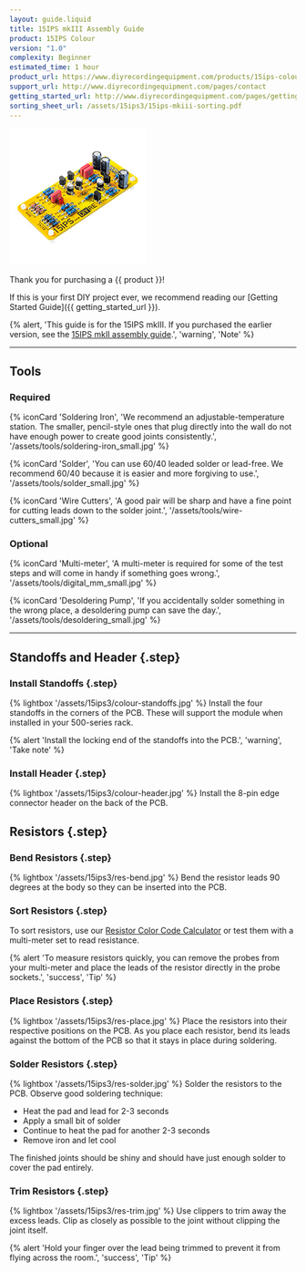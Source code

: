 ```yaml
---
layout: guide.liquid
title: 15IPS mkIII Assembly Guide
product: 15IPS Colour
version: "1.0"
complexity: Beginner
estimated_time: 1 hour
product_url: https://www.diyrecordingequipment.com/products/15ips-colour
support_url: http://www.diyrecordingequipment.com/pages/contact
getting_started_url: http://www.diyrecordingequipment.com/pages/getting-started
sorting_sheet_url: /assets/15ips3/15ips-mkiii-sorting.pdf
---
```


![{{ product }}](/assets/15ips3/15ips-mkiii-medium.jpg)

Thank you for purchasing a {{ product }}!

If this is your first DIY project ever, we recommend reading our [Getting Started Guide]({{ getting_started_url }}).

{% alert, 'This guide is for the 15IPS mkIII. If you purchased the earlier version, see the [15IPS mkII assembly guide](https://manuals.diy.re/15ips).', 'warning', 'Note' %}

---

## Tools

### Required

{% iconCard 'Soldering Iron', 'We recommend an adjustable-temperature station. The smaller, pencil-style ones that plug directly into the wall do not have enough power to create good joints consistently.', '/assets/tools/soldering-iron_small.jpg' %}

{% iconCard 'Solder', 'You can use 60/40 leaded solder or lead-free. We recommend 60/40 because it is easier and more forgiving to use.', '/assets/tools/solder_small.jpg' %}

{% iconCard 'Wire Cutters', 'A good pair will be sharp and have a fine point for cutting leads down to the solder joint.', '/assets/tools/wire-cutters_small.jpg' %}


### Optional

{% iconCard 'Multi-meter', 'A multi-meter is required for some of the test steps and will come in handy if something goes wrong.', '/assets/tools/digital_mm_small.jpg' %}


{% iconCard 'Desoldering Pump', 'If you accidentally solder something in the wrong place, a desoldering pump can save the day.', '/assets/tools/desoldering_small.jpg' %}

---

## Standoffs and Header {.step}
### Install Standoffs {.step}
{% lightbox '/assets/15ips3/colour-standoffs.jpg' %}
Install the four standoffs in the corners of the PCB. These will support the module when installed in your 500-series rack.

{% alert 'Install the locking end of the standoffs into the PCB.', 'warning', 'Take note' %}
### Install Header {.step}
{% lightbox '/assets/15ips3/colour-header.jpg' %}
Install the 8-pin edge connector header on the back of the PCB.

## Resistors {.step}

### Bend Resistors {.step}
{% lightbox '/assets/15ips3/res-bend.jpg' %}
Bend the resistor leads 90 degrees at the body so they can be inserted into the PCB.

### Sort Resistors {.step}
To sort resistors, use our [Resistor Color Code Calculator](https://www.diyrecordingequipment.com/pages/resistor-color-code-calculator) or test them with a multi-meter set to read resistance.

{% alert 'To measure resistors quickly, you can remove the probes from your multi-meter and place the leads of the resistor directly in the probe sockets.', 'success', 'Tip' %}

### Place Resistors {.step}
{% lightbox '/assets/15ips3/res-place.jpg' %}
Place the resistors into their respective positions on the PCB. As you place each resistor, bend its leads against the bottom of the PCB so that it stays in place during soldering.

### Solder Resistors {.step}
{% lightbox '/assets/15ips3/res-solder.jpg' %}
Solder the resistors to the PCB. Observe good soldering technique:

* Heat the pad and lead for 2-3 seconds
* Apply a small bit of solder
* Continue to heat the pad for another 2-3 seconds
* Remove iron and let cool

The finished joints should be shiny and should have just enough solder to cover the pad entirely.

### Trim Resistors {.step}
{% lightbox '/assets/15ips3/res-trim.jpg' %}
Use clippers to trim away the excess leads. Clip as closely as possible to the joint without clipping the joint itself.

{% alert 'Hold your finger over the lead being trimmed to prevent it from flying across the room.', 'success', 'Tip' %}
